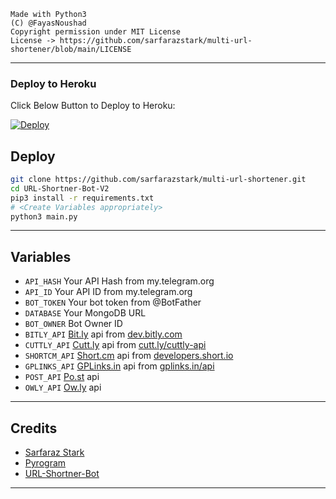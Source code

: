 ```
Made with Python3
(C) @FayasNoushad
Copyright permission under MIT License
License -> https://github.com/sarfarazstark/multi-url-shortener/blob/main/LICENSE
```

---
### Deploy to Heroku
Click Below Button to Deploy to Heroku:

[![Deploy](https://www.herokucdn.com/deploy/button.svg)](https://heroku.com/deploy?template=https://github.com/sarfarazstark/multi-url-shortener)

## Deploy

```sh
git clone https://github.com/sarfarazstark/multi-url-shortener.git
cd URL-Shortner-Bot-V2
pip3 install -r requirements.txt
# <Create Variables appropriately>
python3 main.py
```

---

## Variables

- `API_HASH` Your API Hash from my.telegram.org
- `API_ID` Your API ID from my.telegram.org
- `BOT_TOKEN` Your bot token from @BotFather
- `DATABASE` Your MongoDB URL
- `BOT_OWNER` Bot Owner ID
- `BITLY_API` [Bit.ly](https://bit.ly) api from [dev.bitly.com](https://dev.bitly.com)
- `CUTTLY_API` [Cutt.ly](https://cutt.ly) api from [cutt.ly/cuttly-api](https://cutt.ly/cuttly-api) 
- `SHORTCM_API` [Short.cm](https://short.cm) api from [developers.short.io](https://developers.short.io)
- `GPLINKS_API` [GPLinks.in](https://gplinks.in) api from [gplinks.in/api](https://gplinks.in/api)
- `POST_API` [Po.st](https://po.st) api
- `OWLY_API` [Ow.ly](https://ow.ly) api

---

## Credits

- [Sarfaraz Stark](https://github.com/SarfarazStark)
- [Pyrogram](https://github.com/pyrogram/pyrogram)
- [URL-Shortner-Bot](https://github.com/FayasNoushad/URL-Shortner-Bot)

---
